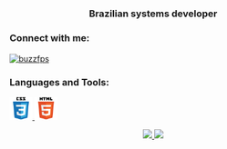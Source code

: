 <h3 align="center">Brazilian systems developer</h3>

<h3 align="left">Connect with me:</h3>
<p align="left">
<a href="https://www.youtube.com/channel/UCZFFnnqLMb2mUlG5eA_ow3Q/featured" target="blank"><img align="center" src="https://logopng.com.br/logos/youtube-54.png" alt="buzzfps" height="30" width="40" /></a>
</p>

<div>
<h3 align="left">Languages and Tools:</h3>
<p align="left"> <a href="https://www.w3schools.com/css/" target="_blank" rel="noreferrer"> <img src="https://raw.githubusercontent.com/devicons/devicon/master/icons/css3/css3-original-wordmark.svg" alt="css3" width="40" height="40"/> </a> <a href="https://www.w3.org/html/" target="_blank" rel="noreferrer"> <img src="https://raw.githubusercontent.com/devicons/devicon/master/icons/html5/html5-original-wordmark.svg" alt="html5" width="40" height="40"/> </a></p>
</div>

<div align="center">
   <a href="https://github.com/buzzfps">
  <img height="150em" src="https://github-readme-stats.vercel.app/apiusername=buzzfps&show_icons=true&theme=radical&include_all_commits=true&count_private=true"/>
  <img height="100em" src="https://github-readme-stats.vercel.app/api/top-langs/?username=buzzfps&layout=compact&langs_count=7&theme=radical"/>
</div>
